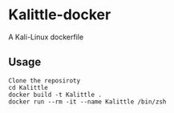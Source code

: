 # Kalittle-docker
A Kali-Linux dockerfile

## Usage
    Clone the reposiroty
    cd Kalittle
    docker build -t Kalittle .
    docker run --rm -it --name Kalittle /bin/zsh